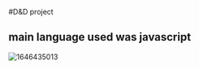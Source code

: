 #D&D project 
## main language used was javascript


![1646435013](https://github.com/user-attachments/assets/48f9b753-3fba-4f7b-95f7-36e15935c9c8)
